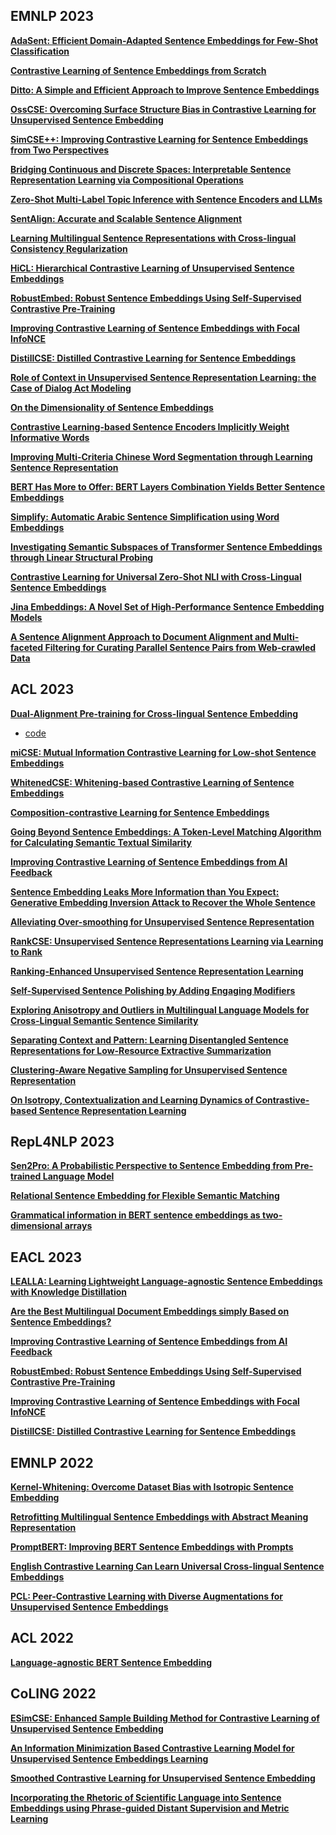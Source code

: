 ## EMNLP 2023

**[AdaSent: Efficient Domain-Adapted Sentence Embeddings for Few-Shot Classification](https://aclanthology.org/2023.emnlp-main.208/)**

**[Contrastive Learning of Sentence Embeddings from Scratch](https://aclanthology.org/2023.emnlp-main.238/)**

**[Ditto: A Simple and Efficient Approach to Improve Sentence Embeddings](https://aclanthology.org/2023.emnlp-main.359/)**

**[OssCSE: Overcoming Surface Structure Bias in Contrastive Learning for Unsupervised Sentence Embedding](https://aclanthology.org/2023.emnlp-main.448/)**

**[SimCSE++: Improving Contrastive Learning for Sentence Embeddings from Two Perspectives](https://aclanthology.org/2023.emnlp-main.737/)**

**[Bridging Continuous and Discrete Spaces: Interpretable Sentence Representation Learning via Compositional Operations](https://aclanthology.org/2023.emnlp-main.900/)**

**[Zero-Shot Multi-Label Topic Inference with Sentence Encoders and LLMs](https://aclanthology.org/2023.emnlp-main.1008/)**

**[SentAlign: Accurate and Scalable Sentence Alignment](https://aclanthology.org/2023.emnlp-demo.22/)**

**[Learning Multilingual Sentence Representations with Cross-lingual Consistency Regularization](https://aclanthology.org/2023.emnlp-industry.25/)**

**[HiCL: Hierarchical Contrastive Learning of Unsupervised Sentence Embeddings](https://aclanthology.org/2023.findings-emnlp.161/)**

**[RobustEmbed: Robust Sentence Embeddings Using Self-Supervised Contrastive Pre-Training](https://aclanthology.org/2023.findings-emnlp.305/)**

**[Improving Contrastive Learning of Sentence Embeddings with Focal InfoNCE](https://aclanthology.org/2023.findings-emnlp.315/)**

**[DistillCSE: Distilled Contrastive Learning for Sentence Embeddings](https://aclanthology.org/2023.findings-emnlp.547/)**

**[Role of Context in Unsupervised Sentence Representation Learning: the Case of Dialog Act Modeling](https://aclanthology.org/2023.findings-emnlp.588/)**

**[On the Dimensionality of Sentence Embeddings](https://aclanthology.org/2023.findings-emnlp.694/)**

**[Contrastive Learning-based Sentence Encoders Implicitly Weight Informative Words](https://aclanthology.org/2023.findings-emnlp.729/)**

**[Improving Multi-Criteria Chinese Word Segmentation through Learning Sentence Representation](https://aclanthology.org/2023.findings-emnlp.850/)**

**[BERT Has More to Offer: BERT Layers Combination Yields Better Sentence Embeddings](https://aclanthology.org/2023.findings-emnlp.1030/)**

**[Simplify: Automatic Arabic Sentence Simplification using Word Embeddings](https://aclanthology.org/2023.arabicnlp-1.35/)**

**[Investigating Semantic Subspaces of Transformer Sentence Embeddings through Linear Structural Probing](https://aclanthology.org/2023.blackboxnlp-1.11/)**

**[Contrastive Learning for Universal Zero-Shot NLI with Cross-Lingual Sentence Embeddings](https://aclanthology.org/2023.mrl-1.18/)**

**[Jina Embeddings: A Novel Set of High-Performance Sentence Embedding Models](https://aclanthology.org/2023.nlposs-1.2/)**

**[A Sentence Alignment Approach to Document Alignment and Multi-faceted Filtering for Curating Parallel Sentence Pairs from Web-crawled Data](https://aclanthology.org/2023.wmt-1.38/)**

## ACL 2023

**[Dual-Alignment Pre-training for Cross-lingual Sentence Embedding](https://aclanthology.org/2023.acl-long.191/)**

* [code](https://github.com/ChillingDream/DAP)

**[miCSE: Mutual Information Contrastive Learning for Low-shot Sentence Embeddings](https://aclanthology.org/2023.acl-long.339/)**

**[WhitenedCSE: Whitening-based Contrastive Learning of Sentence Embeddings](https://aclanthology.org/2023.acl-long.677/)**

**[Composition-contrastive Learning for Sentence Embeddings](https://aclanthology.org/2023.acl-long.882/)**

**[Going Beyond Sentence Embeddings: A Token-Level Matching Algorithm for Calculating Semantic Textual Similarity](https://aclanthology.org/2023.acl-short.49/)**

**[Improving Contrastive Learning of Sentence Embeddings from AI Feedback](https://aclanthology.org/2023.findings-acl.707/)**

**[Sentence Embedding Leaks More Information than You Expect: Generative Embedding Inversion Attack to Recover the Whole Sentence](https://aclanthology.org/2023.findings-acl.881/)**

**[Alleviating Over-smoothing for Unsupervised Sentence Representation](https://aclanthology.org/2023.acl-long.197/)**

**[RankCSE: Unsupervised Sentence Representations Learning via Learning to Rank](https://aclanthology.org/2023.acl-long.771/)**

**[Ranking-Enhanced Unsupervised Sentence Representation Learning](https://aclanthology.org/2023.acl-long.879/)**

**[Self-Supervised Sentence Polishing by Adding Engaging Modifiers](https://aclanthology.org/2023.acl-demo.48/)**

**[Exploring Anisotropy and Outliers in Multilingual Language Models for Cross-Lingual Semantic Sentence Similarity](https://aclanthology.org/2023.findings-acl.439/)**

**[Separating Context and Pattern: Learning Disentangled Sentence Representations for Low-Resource Extractive Summarization](https://aclanthology.org/2023.findings-acl.479/)**

**[Clustering-Aware Negative Sampling for Unsupervised Sentence Representation](https://aclanthology.org/2023.findings-acl.555/)**

**[On Isotropy, Contextualization and Learning Dynamics of Contrastive-based Sentence Representation Learning](https://aclanthology.org/2023.findings-acl.778/)**

## RepL4NLP 2023

**[Sen2Pro: A Probabilistic Perspective to Sentence Embedding from Pre-trained Language Model](https://aclanthology.org/2023.repl4nlp-1.26/)**

**[Relational Sentence Embedding for Flexible Semantic Matching](https://aclanthology.org/2023.repl4nlp-1.20/)**

**[Grammatical information in BERT sentence embeddings as two-dimensional arrays](https://aclanthology.org/2023.repl4nlp-1.3/)**



## EACL 2023

**[LEALLA: Learning Lightweight Language-agnostic Sentence Embeddings with Knowledge Distillation](https://aclanthology.org/2023.eacl-main.138/)**

**[Are the Best Multilingual Document Embeddings simply Based on Sentence Embeddings?](https://aclanthology.org/2023.findings-eacl.174/)**

**[Improving Contrastive Learning of Sentence Embeddings from AI Feedback](https://aclanthology.org/2023.findings-acl.707/)**

**[RobustEmbed: Robust Sentence Embeddings Using Self-Supervised Contrastive Pre-Training](https://aclanthology.org/2023.findings-emnlp.305/)**

**[Improving Contrastive Learning of Sentence Embeddings with Focal InfoNCE](https://aclanthology.org/2023.findings-emnlp.315/)**

**[DistillCSE: Distilled Contrastive Learning for Sentence Embeddings](https://aclanthology.org/2023.findings-emnlp.547/)**



## EMNLP 2022

**[Kernel-Whitening: Overcome Dataset Bias with Isotropic Sentence Embedding](https://aclanthology.org/2022.emnlp-main.275/)**

**[Retrofitting Multilingual Sentence Embeddings with Abstract Meaning Representation](https://aclanthology.org/2022.emnlp-main.433/)**

**[PromptBERT: Improving BERT Sentence Embeddings with Prompts](https://aclanthology.org/2022.emnlp-main.603/)**

**[English Contrastive Learning Can Learn Universal Cross-lingual Sentence Embeddings](https://aclanthology.org/2022.emnlp-main.621/)**

**[PCL: Peer-Contrastive Learning with Diverse Augmentations for Unsupervised Sentence Embeddings](https://aclanthology.org/2022.emnlp-main.826/)**



## ACL 2022

**[Language-agnostic BERT Sentence Embedding](https://aclanthology.org/2022.acl-long.62/)**



## CoLING 2022

**[ESimCSE: Enhanced Sample Building Method for Contrastive Learning of Unsupervised Sentence Embedding](https://aclanthology.org/2022.coling-1.342/)**

**[An Information Minimization Based Contrastive Learning Model for Unsupervised Sentence Embeddings Learning](https://aclanthology.org/2022.coling-1.426/)**

**[Smoothed Contrastive Learning for Unsupervised Sentence Embedding](https://aclanthology.org/2022.coling-1.434/)**

**[Incorporating the Rhetoric of Scientific Language into Sentence Embeddings using Phrase-guided Distant Supervision and Metric Learning](https://aclanthology.org/2022.sdp-1.7/)**
